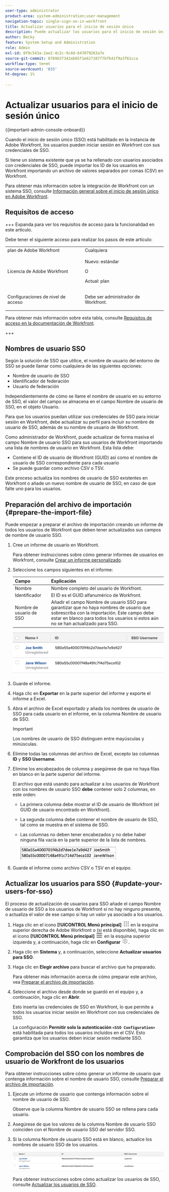 ```yaml
---
user-type: administrator
product-area: system-administration;user-management
navigation-topic: single-sign-on-in-workfront
title: Actualizar usuarios para el inicio de sesión único
description: Puede actualizar los usuarios para el inicio de sesión único en Workfront.
author: Becky
feature: System Setup and Administration
role: Admin
exl-id: 0f9c543a-2ae2-4c2c-9c4d-647079263a7e
source-git-commit: 8769637342ab65f1e627107f7bfb41f9a3f61cca
workflow-type: tm+mt
source-wordcount: '833'
ht-degree: 1%

---
```


# Actualizar usuarios para el inicio de sesión único

<!-- Audited: 1/2024 -->

{{important-admin-console-onboard}}

Cuando el inicio de sesión único (SSO) está habilitado en la instancia de Adobe Workfront, los usuarios pueden iniciar sesión en Workfront con sus credenciales de SSO.

Si tiene un sistema existente que ya se ha rellenado con usuarios asociados con credenciales de SSO, puede importar los ID de los usuarios en Workfront importando un archivo de valores separados por comas (CSV) en Workfront.

Para obtener más información sobre la integración de Workfront con un sistema SSO, consulte [Información general sobre el inicio de sesión único en Adobe Workfront](../../../administration-and-setup/add-users/single-sign-on/sso-in-workfront.md).


## Requisitos de acceso

+++ Expanda para ver los requisitos de acceso para la funcionalidad en este artículo.

Debe tener el siguiente acceso para realizar los pasos de este artículo:

<table style="table-layout:auto"> 
 <col> 
 <col> 
 <tbody> 
  <tr> 
   <td role="rowheader">plan de Adobe Workfront</td> 
   <td>Cualquiera</td> 
  </tr> 
  <tr> 
   <td role="rowheader">Licencia de Adobe Workfront</td> 
   <td><p>Nuevo: estándar</p><p>O</p><p>Actual: plan</p></td> 
  </tr> 
  <tr> 
   <td role="rowheader">Configuraciones de nivel de acceso</td> 
   <td> <p>Debe ser administrador de Workfront.</p>  </td> 
  </tr> 
 </tbody> 
</table>

Para obtener más información sobre esta tabla, consulte [Requisitos de acceso en la documentación de Workfront](/help/quicksilver/administration-and-setup/add-users/access-levels-and-object-permissions/access-level-requirements-in-documentation.md).

+++

## Nombres de usuario SSO

Según la solución de SSO que utilice, el nombre de usuario del entorno de SSO se puede llamar como cualquiera de las siguientes opciones:

* Nombre de usuario de SSO
* Identificador de federación
* Usuario de federación

Independientemente de cómo se llame el nombre de usuario en su entorno de SSO, el valor del campo se almacena en el campo Nombre de usuario de SSO, en el objeto Usuario.

Para que los usuarios puedan utilizar sus credenciales de SSO para iniciar sesión en Workfront, debe actualizar su perfil para incluir su nombre de usuario de SSO, además de su nombre de usuario de Workfront.

Como administrador de Workfront, puede actualizar de forma masiva el campo Nombre de usuario SSO para sus usuarios de Workfront importando una lista de nombres de usuario en Workfront. Esta lista debe:

* Contiene el ID de usuario de Workfront (GUID) así como el nombre de usuario de SSO correspondiente para cada usuario
* Se puede guardar como archivo CSV o TSV.

Este proceso actualiza los nombres de usuario de SSO existentes en Workfront o añade un nuevo nombre de usuario de SSO, en caso de que falte uno para los usuarios.

## Preparación del archivo de importación {#prepare-the-import-file}

Puede empezar a preparar el archivo de importación creando un informe de todos los usuarios de Workfront que deben tener actualizados sus campos de nombre de usuario SSO.

1. Cree un informe de usuario en Workfront.

   Para obtener instrucciones sobre cómo generar informes de usuarios en Workfront, consulte [Crear un informe personalizado](../../../reports-and-dashboards/reports/creating-and-managing-reports/create-custom-report.md).

1. Seleccione los campos siguientes en el informe:

   | Campo | Explicación |
   |---|---|
   | Nombre | Nombre completo del usuario de Workfront. |
   | Identificador | El ID es el GUID alfanumérico de Workfront. |
   | Nombre de usuario de SSO | Añadir el campo Nombre de usuario SSO para garantizar que no haya nombres de usuario que sobrescriba con la importación. Este campo debe estar en blanco para todos los usuarios si estos aún no se han actualizado para SSO. |

   ![](assets/users-with-sso-username-and-no-sso-access-only-field.png)

1. Guarde el informe.
1. Haga clic en **Exportar** en la parte superior del informe y exporte el informe a Excel.
1. Abra el archivo de Excel exportado y añada los nombres de usuario de SSO para cada usuario en el informe, en la columna Nombre de usuario de SSO.

   >[!IMPORTANT]
   >
   >Los nombres de usuario de SSO distinguen entre mayúsculas y minúsculas.

1. Elimine todas las columnas del archivo de Excel, excepto las columnas **ID** y **SSO Username**.

1. Elimine los encabezados de columna y asegúrese de que no haya filas en blanco en la parte superior del informe.

   El archivo que está usando para actualizar a los usuarios de Workfront con los nombres de usuario SSO **debe** contener solo 2 columnas, en este orden:

   * La primera columna debe mostrar el ID de usuario de Workfront (el GUID de usuario encontrado en Workfront).
   * La segunda columna debe contener el nombre de usuario de SSO, tal como se muestra en el sistema de SSO.
   * Las columnas no deben tener encabezados y no debe haber ninguna fila vacía en la parte superior de la lista de nombres.

     ![](assets/update-users-for-sso-csv-file-for-import.png)

1. Guarde el informe como archivo CSV o TSV en el equipo.

## Actualizar los usuarios para SSO {#update-your-users-for-sso}

El proceso de actualización de usuarios para SSO añade el campo Nombre de usuario de SSO a los usuarios de Workfront si no hay ninguno presente, o actualiza el valor de ese campo si hay un valor ya asociado a los usuarios.

1. Haga clic en el icono **[!UICONTROL Menú principal]** ![Menú principal](/help/_includes/assets/main-menu-icon.png) en la esquina superior derecha de Adobe Workfront o (si está disponible), haga clic en el icono **[!UICONTROL Menú principal]** ![Menú principal](/help/_includes/assets/main-menu-icon-left-nav.png) en la esquina superior izquierda y, a continuación, haga clic en **Configurar** ![](assets/gear-icon-settings.png).

1. Haga clic en **Sistema** y, a continuación, seleccione **Actualizar usuarios para SSO**.

1. Haga clic en **Elegir archivo** para buscar el archivo que ha preparado.

   Para obtener más información acerca de cómo preparar este archivo, vea [Preparar el archivo de importación](#prepare-the-import-file).

1. Seleccione el archivo desde donde se guardó en el equipo y, a continuación, haga clic en **Abrir**.

   Esto inserta las credenciales de SSO en Workfront, lo que permite a todos los usuarios iniciar sesión en Workfront con sus credenciales de SSO.

   La configuración **Permitir solo la autenticación `<SSO Configuration>`** está habilitada para todos los usuarios incluidos en el CSV. Esto garantiza que los usuarios deben iniciar sesión mediante SSO.

## Comprobación del SSO con los nombres de usuario de Workfront de los usuarios

Para obtener instrucciones sobre cómo generar un informe de usuario que contenga información sobre el nombre de usuario SSO, consulte [Preparar el archivo de importación](#prepare-the-import-file).

1. Ejecute un informe de usuario que contenga información sobre el nombre de usuario de SSO.

   Observe que la columna Nombre de usuario SSO se rellena para cada usuario.

1. Asegúrese de que los valores de la columna Nombre de usuario SSO coinciden con el Nombre de usuario SSO del servidor SSO.
1. Si la columna Nombre de usuario SSO está en blanco, actualice los nombres de usuario SSO de los usuarios.

   ![](assets/users-with-sso-field-updated.png)

   Para obtener instrucciones sobre cómo actualizar los usuarios de SSO, consulte [Actualizar los usuarios de SSO](#update-your-users-for-sso).
